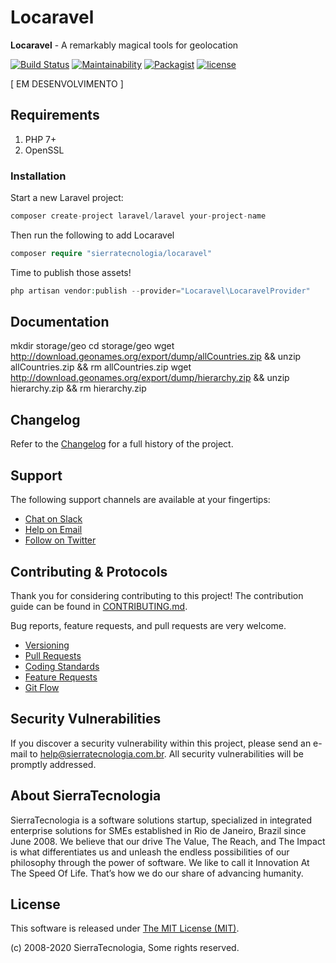 # Locaravel

**Locaravel** - A remarkably magical tools for geolocation

[![Build Status](https://travis-ci.org/SierraTecnologia/Locaravel.svg?branch=master)](https://travis-ci.org/SierraTecnologia/Locaravel)
[![Maintainability](https://api.codeclimate.com/v1/badges/8c00a046fec32d8b8ac7/maintainability)](https://codeclimate.com/github/SierraTecnologia/Locaravel/maintainability)
[![Packagist](https://img.shields.io/packagist/dt/sierratecnologia/locaravel.svg)](https://packagist.org/packages/sierratecnologia/locaravel)
[![license](https://img.shields.io/github/license/mashape/apistatus.svg)](https://packagist.org/packages/sierratecnologia/locaravel)

[ EM DESENVOLVIMENTO ]

## Requirements

1. PHP 7+
2. OpenSSL

### Installation

Start a new Laravel project:
```php
composer create-project laravel/laravel your-project-name
```

Then run the following to add Locaravel
```php
composer require "sierratecnologia/locaravel"
```

Time to publish those assets!
```php
php artisan vendor:publish --provider="Locaravel\LocaravelProvider"
```

## Documentation

mkdir storage/geo
cd storage/geo
wget http://download.geonames.org/export/dump/allCountries.zip && unzip allCountries.zip && rm allCountries.zip
wget http://download.geonames.org/export/dump/hierarchy.zip && unzip hierarchy.zip && rm hierarchy.zip


## Changelog

Refer to the [Changelog](CHANGELOG.md) for a full history of the project.


## Support

The following support channels are available at your fingertips:

- [Chat on Slack](https://bit.ly/sierratecnologia-slack)
- [Help on Email](mailto:help@sierratecnologia.com.br)
- [Follow on Twitter](https://twitter.com/sierratecnologia)


## Contributing & Protocols

Thank you for considering contributing to this project! The contribution guide can be found in [CONTRIBUTING.md](CONTRIBUTING.md).

Bug reports, feature requests, and pull requests are very welcome.

- [Versioning](CONTRIBUTING.md#versioning)
- [Pull Requests](CONTRIBUTING.md#pull-requests)
- [Coding Standards](CONTRIBUTING.md#coding-standards)
- [Feature Requests](CONTRIBUTING.md#feature-requests)
- [Git Flow](CONTRIBUTING.md#git-flow)


## Security Vulnerabilities

If you discover a security vulnerability within this project, please send an e-mail to [help@sierratecnologia.com.br](help@sierratecnologia.com.br). All security vulnerabilities will be promptly addressed.


## About SierraTecnologia

SierraTecnologia is a software solutions startup, specialized in integrated enterprise solutions for SMEs established in Rio de Janeiro, Brazil since June 2008. We believe that our drive The Value, The Reach, and The Impact is what differentiates us and unleash the endless possibilities of our philosophy through the power of software. We like to call it Innovation At The Speed Of Life. That’s how we do our share of advancing humanity.


## License

This software is released under [The MIT License (MIT)](LICENSE).

(c) 2008-2020 SierraTecnologia, Some rights reserved.

